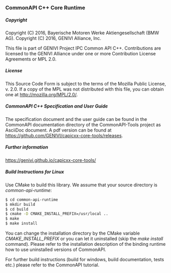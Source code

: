 ### CommonAPI C++ Core Runtime

##### Copyright
Copyright (C) 2016, Bayerische Motoren Werke Aktiengesellschaft (BMW AG).
Copyright (C) 2016, GENIVI Alliance, Inc.

This file is part of GENIVI Project IPC Common API C++.
Contributions are licensed to the GENIVI Alliance under one or more Contribution License Agreements or MPL 2.0.

##### License
This Source Code Form is subject to the terms of the Mozilla Public License, v. 2.0. If a copy of the MPL was not distributed with this file, you can obtain one at http://mozilla.org/MPL/2.0/.

##### CommonAPI C++ Specification and User Guide
The specification document and the user guide can be found in the CommonAPI documentation directory of the CommonAPI-Tools project as AsciiDoc document. A pdf version can be found at https://github.com/GENIVI/capicxx-core-tools/releases.

##### Further information
https://genivi.github.io/capicxx-core-tools/

##### Build Instructions for Linux

Use CMake to build this library. We assume that your source directory is _common-api-runtime_:
 
```bash
$ cd common-api-runtime
$ mkdir build
$ cd build
$ cmake -D CMAKE_INSTALL_PREFIX=/usr/local ..
$ make
$ make install
```

You can change the installation directory by the CMake variable _CMAKE_INSTALL_PREFIX_ or you can let it uninstalled (skip the _make install_ command). Please refer to the installation description of the binding runtime how to use uninstalled versions of CommonAPI.

For further build instructions (build for windows, build documentation, tests etc.) please refer to the CommonAPI tutorial.

